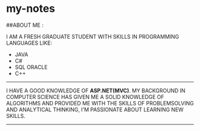 # my-notes
##ABOUT ME :

I AM A FRESH GRADUATE STUDENT WITH SKILLS IN PROGRAMMING
LANGUAGES LIKE:
- JAVA
- C#
- SQL ORACLE  
- C++
---

 I HAVE A GOOD KNOWLEDGE OF **ASP.NET(MVC)**.
MY BACKGROUND IN COMPUTER SCIENCE HAS GIVEN ME A SOLID KNOWLEDGE OF ALGORITHMS AND PROVIDED ME WITH THE SKILLS OF PROBLEMSOLVING AND ANALYTICAL THINKING, I'M PASSIONATE ABOUT
LEARNING NEW SKILLS.

---
